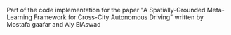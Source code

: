 Part of the code implementation for the paper "A Spatially-Grounded Meta-Learning Framework for Cross-City Autonomous Driving" written by Mostafa gaafar and Aly ElAswad
